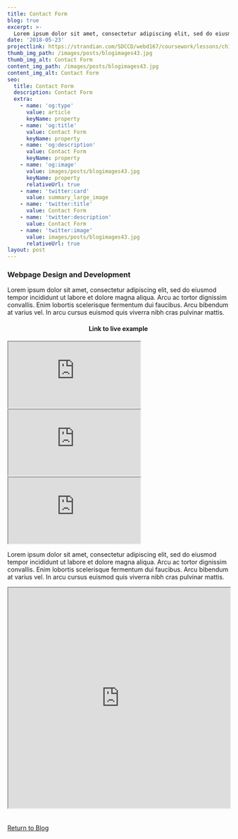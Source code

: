```yaml
---
title: Contact Form
blog: true
excerpt: >-
  Lorem ipsum dolor sit amet, consectetur adipiscing elit, sed do eiusmod tempor incididunt ut labore et dolore magna aliqua. Arcu ac tortor dignissim convallis. Enim lobortis scelerisque fermentum dui faucibus. Arcu bibendum at varius vel. In arcu cursus euismod quis viverra nibh cras pulvinar mattis.
date: '2018-05-23'
projectlink: https://strandian.com/SDCCD/webd167/coursework/lessons/ch13/email.php
thumb_img_path: /images/posts/blogimages43.jpg
thumb_img_alt: Contact Form
content_img_path: /images/posts/blogimages43.jpg
content_img_alt: Contact Form
seo:
  title: Contact Form
  description: Contact Form
  extra:
    - name: 'og:type'
      value: article
      keyName: property
    - name: 'og:title'
      value: Contact Form
      keyName: property
    - name: 'og:description'
      value: Contact Form
      keyName: property
    - name: 'og:image'
      value: images/posts/blogimages43.jpg
      keyName: property
      relativeUrl: true
    - name: 'twitter:card'
      value: summary_large_image
    - name: 'twitter:title'
      value: Contact Form
    - name: 'twitter:description'
      value: Contact Form
    - name: 'twitter:image'
      value: images/posts/blogimages43.jpg
      relativeUrl: true
layout: post
---
```


### Webpage Design and Development
Lorem ipsum dolor sit amet, consectetur adipiscing elit, sed do eiusmod tempor incididunt ut labore et dolore magna aliqua. Arcu ac tortor dignissim convallis. Enim lobortis scelerisque fermentum dui faucibus. Arcu bibendum at varius vel. In arcu cursus euismod quis viverra nibh cras pulvinar mattis.

<h4 align="center">
Link to live example
</h4>
<div id="hideweb1">
  <div class="thumbnail-container" title="Web Development Portfolio"><a href="https://strandian.com/SDCCD/webd167/coursework/lessons/ch13/email.php" target="_blank">
    <div class="thumbnail">
      <iframe src="https://strandian.com/SDCCD/webd167/coursework/lessons/ch13/email.php" onload="this.style.opacity = 1"></iframe>
    </div>
    </a> </div>
</div>
<div id="hideweb2">
  <div class="thumbnail-container" title="Web Development Portfolio"><a href="https://strandian.com/SDCCD/webd167/coursework/lessons/ch13/email.php" target="_blank">
    <div class="thumbnail">
      <iframe src="https://strandian.com/SDCCD/webd167/coursework/lessons/ch13/email.php" onload="this.style.opacity = 1"></iframe>
    </div>
    </a> </div>
</div>
<div id="hideweb3">
  <div class="thumbnail-container" title="Web Development Portfolio"><a href="https://strandian.com/SDCCD/webd167/coursework/lessons/ch13/email.php" target="_blank">
    <div class="thumbnail">
      <iframe src="https://strandian.com/SDCCD/webd167/coursework/lessons/ch13/email.php" onload="this.style.opacity = 1"></iframe>
    </div>
    </a> </div>
</div>

Lorem ipsum dolor sit amet, consectetur adipiscing elit, sed do eiusmod tempor incididunt ut labore et dolore magna aliqua. Arcu ac tortor dignissim convallis. Enim lobortis scelerisque fermentum dui faucibus. Arcu bibendum at varius vel. In arcu cursus euismod quis viverra nibh cras pulvinar mattis.

<iframe src="https://phpsandbox.io/e/x/28hxu?&layout=EditorPreview&iframeId=1cm7he676f&theme=dark&defaultPath=/&showExplorer=no&openedFiles=/index.php" style="display: block" loading="lazy" allow="accelerometer; autoplay; encrypted-media; gyroscope; picture-in-picture" height="500" width="100%"></iframe>

<br />
<br />
<a class="button" href="/blog/">
  Return to Blog
</a>

<script async src="https://cpwebassets.codepen.io/assets/embed/ei.js"></script>